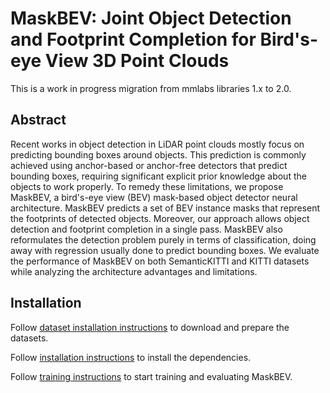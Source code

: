 # MaskBEV: Joint Object Detection and Footprint Completion for Bird's-eye View 3D Point Clouds

This is a work in progress migration from mmlabs libraries 1.x to 2.0.

## Abstract

Recent works in object detection in LiDAR point clouds mostly focus on predicting bounding boxes around objects. This prediction is commonly achieved using anchor-based or anchor-free detectors that predict bounding boxes, requiring significant explicit prior knowledge about the objects to work properly. To remedy these limitations, we propose MaskBEV, a bird's-eye view (BEV) mask-based object detector neural architecture. MaskBEV predicts a set of BEV instance masks that represent the footprints of detected objects. Moreover, our approach allows object detection and footprint completion in a single pass. MaskBEV also reformulates the detection problem purely in terms of classification, doing away with regression usually done to predict bounding boxes. We evaluate the performance of MaskBEV on both SemanticKITTI and KITTI datasets while analyzing the architecture advantages and limitations.

## Installation

Follow [dataset installation instructions](docs/DATASETS.md) to download and prepare the datasets.

Follow [installation instructions](docs/INSTALLATION.md) to install the dependencies.

Follow [training instructions](docs/TRAINING.md) to start training and evaluating MaskBEV.

